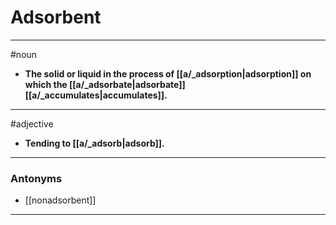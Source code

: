 # Adsorbent
---
#noun
- **The solid or liquid in the process of [[a/_adsorption|adsorption]] on which the [[a/_adsorbate|adsorbate]] [[a/_accumulates|accumulates]].**
---
#adjective
- **Tending to [[a/_adsorb|adsorb]].**
---
### Antonyms
- [[nonadsorbent]]
---
